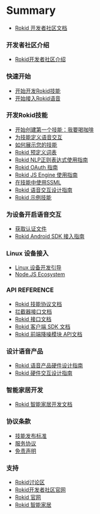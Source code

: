 # Summary

* [Rokid 开发者社区文档](README.md)

### 开发者社区介绍
* [Rokid开发者社区介绍](rokid-community-introduction.md)

### 快速开始
* [开始开发Rokid技能](1-GetStarted/rokid-skill-kit-introduction.md)
* [开始接入Rokid语音](1-GetStarted/enable-rokid-voice.md)

### 开发Rokid技能
* [开始创建第一个技能：我要喝咖啡](2-RokidDocument/1-SkillsKit/skill-sample-coffee.md)
* [为技能定义语音交互](2-RokidDocument/1-SkillsKit/define-voice-interaction.md)
* [如何展示您的技能](2-RokidDocument/1-SkillsKit/show_skill_information.md)
* [Rokid 预定义词表](2-RokidDocument/1-SkillsKit/rokid-bult-in-slots.md)
* [Rokid NLP正则表达式使用指南](2-RokidDocument/1-SkillsKit/rokid-regular-expression.md)
* [Rokid OAuth 指南](2-RokidDocument/1-SkillsKit/rokid-oauth.md)
* [Rokid JS Engine 使用指南](2-RokidDocument/1-SkillsKit/rokid-js-engine-tutorial.md)
* [在技能中使用SSML](2-RokidDocument/1-SkillsKit/ssml-document.md)
* [Rokid 语音交互设计指南](2-RokidDocument/1-SkillsKit/rokid-voice-interaction-guidelines.md)
* [Rokid 示例技能](2-RokidDocument/1-SkillsKit/skill-sample.md)

### 为设备开启语音交互
* [获取认证文件](2-RokidDocument/2-EnableVoice/get-the-certification-file.md)
* [Rokid Android SDK 接入指南](2-RokidDocument/2-EnableVoice/rokid-sdk-tutorial.md)

### Linux 设备接入
* [Linux 设备开发引导](2-RokidDocument/3-LinuxDeviceGuide/linux_openvoice_guide.md)
* [Node.JS Ecosystem](2-RokidDocument/3-LinuxDeviceGuide/nodejs_ecosystem.md)

[^_^]: * [云端交互SDK(Speech)](2-RokidDocument/3-LinuxDeviceGuide/speech_sdk.md)
[^_^]:  * [设备拾音SDK(BSiren)](2-RokidDocument/3-LinuxDeviceGuide/blacksiren_sdk.md)
[^_^]:  * [设备拾音服务](2-RokidDocument/3-LinuxDeviceGuide/openvoice_proc_service.md)
[^_^]:  * [服务管理](2-RokidDocument/3-LinuxDeviceGuide/service_manager_systemd.md)
[^_^]:  * [语音应用管理](2-RokidDocument/3-LinuxDeviceGuide/application_manager_serivce.md)
[^_^]:  * [音频服务框架](2-RokidDocument/3-LinuxDeviceGuide/audio_framework_pulseaudio.md)
[^_^]:  * [TTS服务](2-RokidDocument/3-LinuxDeviceGuide/tts_serivce.md)
[^_^]:  * [Led阵列](2-RokidDocument/3-LinuxDeviceGuide/light_serivce.md)
[^_^]:  * [Mic阵列](2-RokidDocument/3-LinuxDeviceGuide/mic_array_hal.md)
[^_^]:  * [按键触控输入](2-RokidDocument/3-LinuxDeviceGuide/input_serivce.md)
[^_^]:  * [蓝牙服务](2-RokidDocument/3-LinuxDeviceGuide/bluetooth_serivce.md)
[^_^]:  * [电量服务](2-RokidDocument/3-LinuxDeviceGuide/battery_serivce.md)
[^_^]:  * [语音应用包管理](2-RokidDocument/3-LinuxDeviceGuide/package_manager_serivce.md)
[^_^]:  * [媒体播放库](2-RokidDocument/3-LinuxDeviceGuide/media_player.md)
[^_^]:  * [配网服务](2-RokidDocument/3-LinuxDeviceGuide/network_config_service.md)
[^_^]:  * [OTA升级](2-RokidDocument/3-LinuxDeviceGuide/ota.md)

### API REFERENCE
* [Rokid 技能协议文档](3-ApiReference/cloud-app-development-protocol_cn.md)
* [拦截器接口文档](3-ApiReference/rokid-interceptor.md)
* [Rokid 接口文档](3-ApiReference/openvoice-api.md)
* [Rokid 客户端 SDK 文档](3-ApiReference/rokid-client-sdk-doc.md)
* [Rokid 前端降噪模块 API文档](3-ApiReference/siren-api.md)


### 设计语音产品
* [Rokid 语音产品硬件设计指南](2-RokidDocument/2-EnableVoice/rokid-hardware-design-guide.md)
* [Rokid 硬件交互设计指南](2-RokidDocument/2-EnableVoice/rokid-hardware-ux-design-guidelines.md)

### 智能家居开发
* [Rokid 智能家居开发文档](https://rokid.github.io/rokid-homebase-docs/)

### 协议条款
* [技能发布标准](4-TermsAndAgreements/rokid-skill-release-standard.md)
* [服务协议](4-TermsAndAgreements/community-service-agreement.md)
* [免责声明](4-TermsAndAgreements/community-disclaimer.md)

### 支持
* [Rokid讨论区](https://developer-forum.rokid.com/)
* [Rokid开发者社区官网](https://developer.rokid.com/)
* [Rokid 官网](https://www.rokid.com/)
* [Rokid 智能家居](https://www.rokid.com/smarthome/)



